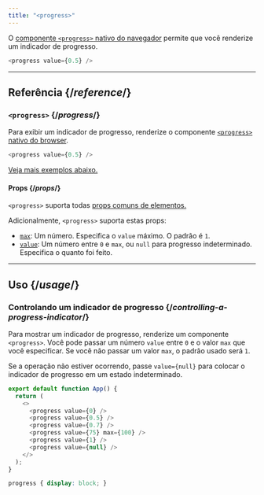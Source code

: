 ```yaml
---
title: "<progress>"
---
```


<Intro>

O [componente `<progress>` nativo do navegador](https://developer.mozilla.org/pt-BR/docs/Web/HTML/Element/progress) permite que você renderize um indicador de progresso.

```js
<progress value={0.5} />
```

</Intro>

<InlineToc />

---

## Referência {/*reference*/}

### `<progress>` {/*progress*/}

Para exibir um indicador de progresso, renderize o componente [`<progress>` nativo do browser](https://developer.mozilla.org/pt-BR/docs/Web/HTML/Element/progress).

```js
<progress value={0.5} />
```

[Veja mais exemplos abaixo.](#usage)

#### Props {/*props*/}

`<progress>` suporta todas [props comuns de elementos.](/reference/react-dom/components/common#props)

Adicionalmente, `<progress>` suporta estas props:

* [`max`](https://developer.mozilla.org/pt-br/docs/Web/HTML/Element/progress#attr-max): Um número. Especifica o `value` máximo. O padrão é `1`.
* [`value`](https://developer.mozilla.org/pt-br/docs/Web/HTML/Element/progress#attr-value): Um número entre `0` e `max`, ou `null` para progresso indeterminado. Especifica o quanto foi feito.

---

## Uso {/*usage*/}

### Controlando um indicador de progresso {/*controlling-a-progress-indicator*/}

Para mostrar um indicador de progresso, renderize um componente `<progress>`. Você pode passar um número `value` entre `0` e o valor `max` que você especificar. Se você não passar um valor `max`, o padrão usado será `1`.

Se a operação não estiver ocorrendo, passe `value={null}` para colocar o indicador de progresso em um estado indeterminado.

<Sandpack>

```js
export default function App() {
  return (
    <>
      <progress value={0} />
      <progress value={0.5} />
      <progress value={0.7} />
      <progress value={75} max={100} />
      <progress value={1} />
      <progress value={null} />
    </>
  );
}
```

```css
progress { display: block; }
```

</Sandpack>
